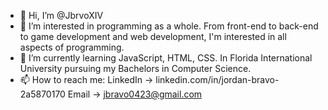 - 👋 Hi, I’m @JbrvoXIV
- 👀 I’m interested in programming as a whole. From front-end to back-end to game development and web development, I'm interested in all aspects of programming.
- 🌱 I’m currently learning JavaScript, HTML, CSS. In Florida International University pursuing my Bachelors in Computer Science.
- 📫 How to reach me: LinkedIn -> linkedin.com/in/jordan-bravo-2a5870170
                       Email -> jbravo0423@gmail.com

<!---
JbrvoXIV/JbrvoXIV is a ✨ special ✨ repository because its `README.md` (this file) appears on your GitHub profile.
You can click the Preview link to take a look at your changes.
--->
